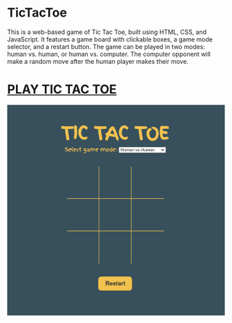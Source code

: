 # TicTacToe

This is a web-based game of Tic Tac Toe, built using HTML, CSS, and JavaScript. It features a game board with clickable boxes, a game mode selector, and a restart button. The game can be played in two modes: human vs. human, or human vs. computer. The computer opponent will make a random move after the human player makes their move. 
# [PLAY TIC TAC TOE](https://playtictactoe.azurewebsites.net/)

![My Image](./assets/tictactoe.png)


